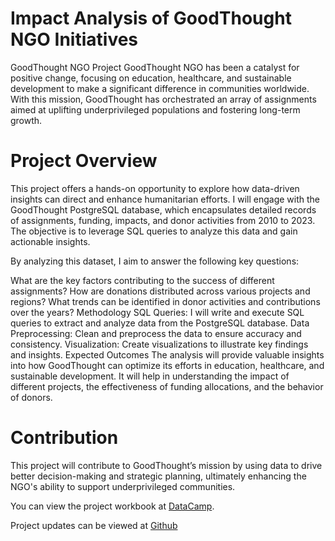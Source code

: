 # Impact Analysis of GoodThought NGO Initiatives
GoodThought NGO Project
GoodThought NGO has been a catalyst for positive change, focusing on education, healthcare, and sustainable development to make a significant difference in communities worldwide. With this mission, GoodThought has orchestrated an array of assignments aimed at uplifting underprivileged populations and fostering long-term growth.

# Project Overview
This project offers a hands-on opportunity to explore how data-driven insights can direct and enhance humanitarian efforts. I will engage with the GoodThought PostgreSQL database, which encapsulates detailed records of assignments, funding, impacts, and donor activities from 2010 to 2023. The objective is to leverage SQL queries to analyze this data and gain actionable insights.


By analyzing this dataset, I aim to answer the following key questions:

What are the key factors contributing to the success of different assignments?
How are donations distributed across various projects and regions?
What trends can be identified in donor activities and contributions over the years?
Methodology
SQL Queries: I will write and execute SQL queries to extract and analyze data from the PostgreSQL database.
Data Preprocessing: Clean and preprocess the data to ensure accuracy and consistency.
Visualization: Create visualizations to illustrate key findings and insights.
Expected Outcomes
The analysis will provide valuable insights into how GoodThought can optimize its efforts in education, healthcare, and sustainable development. It will help in understanding the impact of different projects, the effectiveness of funding allocations, and the behavior of donors.

# Contribution
This project will contribute to GoodThought’s mission by using data to drive better decision-making and strategic planning, ultimately enhancing the NGO's ability to support underprivileged communities.

You can view the project workbook at [DataCamp](https://www.datacamp.com/datalab/w/00153c8c-aceb-47b4-a819-c9f6e101a7ff/edit).

Project updates can be viewed at [Github](https://github.com/users/sanakhalid898/projects/3/views/1)



